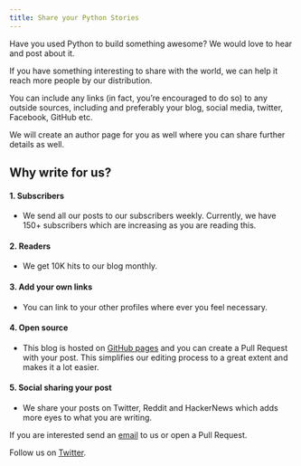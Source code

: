 ```yaml
---
title: Share your Python Stories
---
```


Have you used Python to build something awesome? We would love to hear and post about it.

If you have something interesting to share with the world, we can help it reach more people by our distribution.

You can include any links (in fact, you’re encouraged to do so) to any outside sources, including and preferably your blog, social media, twitter, Facebook, GitHub etc.

We will create an author page for you as well where you can share further details as well.

## Why write for us?

#### 1. Subscribers

* We send all our posts to our subscribers weekly. Currently, we have 150+ subscribers which are increasing as you are reading this.

#### 2. Readers

* We get 10K hits to our blog monthly.

#### 3. Add your own links

* You can link to your other profiles where ever you feel necessary.

#### 4. Open source

* This blog is hosted on [GitHub pages](https://github.com/singh1114/pythonprogramming) and you can create a Pull Request with your post. This simplifies our editing process to a great extent and makes it a lot easier.

#### 5. Social sharing your post

* We share your posts on Twitter, Reddit and HackerNews which adds more eyes to what you are writing.

If you are interested send an [email](mailto:pythonprogrammingorg@gmail.com) to us or open a Pull Request.

Follow us on [Twitter](https://twitter.com/pythonprogramm9).